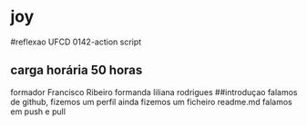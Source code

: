 joy
===
#reflexao UFCD 0142-action script
## carga horária 50 horas
formador Francisco Ribeiro
formanda liliana rodrigues
##introduçao
falamos de github, fizemos um perfil ainda fizemos um ficheiro readme.md
falamos em push e pull
